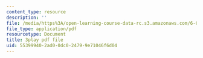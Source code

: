 ```yaml
---
content_type: resource
description: ''
file: /media/https%3A/open-learning-course-data-rc.s3.amazonaws.com/6-002-circuits-and-electronics-spring-2007/553999402ad00dc024799e71046f6d04_WT-qzgaKeGI.pdf
file_type: application/pdf
resourcetype: Document
title: 3play pdf file
uid: 55399940-2ad0-0dc0-2479-9e71046f6d04
---
```


